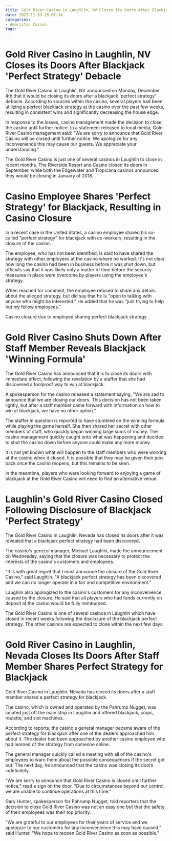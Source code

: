 ```yaml
---
title: Gold River Casino in Laughlin, NV Closes its Doors After Blackjack 'Perfect Strategy' Debacle
date: 2022-11-03 15:07:14
categories:
- Ameristar Casino
tags:
---
```



#  Gold River Casino in Laughlin, NV Closes its Doors After Blackjack 'Perfect Strategy' Debacle

The Gold River Casino in Laughlin, NV announced on Monday, December 4th that it would be closing its doors after a blackjack 'perfect strategy' debacle. According to sources within the casino, several players had been utilizing a perfect blackjack strategy at the casino over the past few weeks, resulting in consistent wins and significantly decreasing the house edge.

In response to the losses, casino management made the decision to close the casino until further notice. In a statement released to local media, Gold River Casino management said: "We are sorry to announce that Gold River Casino will be closed until further notice. We apologize for any inconvenience this may cause our guests. We appreciate your understanding."

The Gold River Casino is just one of several casinos in Laughlin to close in recent months. The Riverside Resort and Casino closed its doors in September, while both the Edgewater and Tropicana casinos announced they would be closing in January of 2018.

#  Casino Employee Shares 'Perfect Strategy' for Blackjack, Resulting in Casino Closure

In a recent case in the United States, a casino employee shared his so-called "perfect strategy" for blackjack with co-workers, resulting in the closure of the casino.

The employee, who has not been identified, is said to have shared the strategy with other employees at the casino where he worked. It's not clear how long the casino had been in business before it was shut down, but officials say that it was likely only a matter of time before the security measures in place were overcome by players using the employee's strategy.

When reached for comment, the employee refused to share any details about the alleged strategy, but did say that he is "open to talking with anyone who might be interested." He added that he was "just trying to help out my fellow employees."

Casino closure due to employee sharing perfect blackjack strategy

#  Gold River Casino Shuts Down After Staff Member Reveals Blackjack 'Winning Formula'

The Gold River Casino has announced that it is to close its doors with immediate effect, following the revelation by a staffer that she had discovered a foolproof way to win at blackjack.

A spokesperson for the casino released a statement saying, "We are sad to announce that we are closing our doors. This decision has not been taken lightly, but after a staff member came forward with information on how to win at blackjack, we have no other option."

The staffer in question is reported to have stumbled on the winning formula while playing the game herself. She then shared her secret with other members of staff, who quickly began winning large sums of money. The casino management quickly caught onto what was happening and decided to shut the casino down before anyone could make any more money.

It is not yet known what will happen to the staff members who were working at the casino when it closed. It is possible that they may be given their jobs back once the casino reopens, but this remains to be seen.

In the meantime, players who were looking forward to enjoying a game of blackjack at the Gold River Casino will need to find an alternative venue.

#  Laughlin's Gold River Casino Closed Following Disclosure of Blackjack 'Perfect Strategy'

The Gold River Casino in Laughlin, Nevada has closed its doors after it was revealed that a blackjack perfect strategy had been discovered.

The casino's general manager, Michael Laughlin, made the announcement on Wednesday, saying that the closure was necessary to protect the interests of the casino's customers and employees.

"It is with great regret that I must announce the closure of the Gold River Casino," said Laughlin. "A blackjack perfect strategy has been discovered and we can no longer operate in a fair and competitive environment."

Laughlin also apologized to the casino's customers for any inconvenience caused by the closure. He said that all players who had funds currently on deposit at the casino would be fully reimbursed.

The Gold River Casino is one of several casinos in Laughlin which have closed in recent weeks following the disclosure of the blackjack perfect strategy. The other casinos are expected to close within the next few days.

#  Gold River Casino in Laughlin, Nevada Closes Its Doors After Staff Member Shares Perfect Strategy for Blackjack

Gold River Casino in Laughlin, Nevada has closed its doors after a staff member shared a perfect strategy for blackjack.

The casino, which is owned and operated by the Pahrump Nugget, was located just off the main strip in Laughlin and offered blackjack, craps, roulette, and slot machines.

According to reports, the casino's general manager became aware of the perfect strategy for blackjack after one of the dealers approached him about it. The dealer had been approached by another casino employee who had learned of the strategy from someone online.

The general manager quickly called a meeting with all of the casino's employees to warn them about the possible consequences if the secret got out. The next day, he announced that the casino was closing its doors indefinitely.

"We are sorry to announce that Gold River Casino is closed until further notice," read a sign on the door. "Due to circumstances beyond our control, we are unable to continue operations at this time."

Gary Hunter, spokesperson for Pahrump Nugget, told reporters that the decision to close Gold River Casino was not an easy one but that the safety of their employees was their top priority.

"We are grateful to our employees for their years of service and we apologize to our customers for any inconvenience this may have caused," said Hunter. "We hope to reopen Gold River Casino as soon as possible."